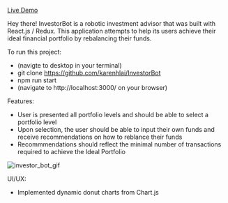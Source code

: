 <a href="https://investment-advisor.herokuapp.com/#/">Live Demo</a>

Hey there! InvestorBot is a robotic investment advisor that was built with React.js / Redux. This application attempts to help its users achieve their ideal financial portfolio by rebalancing their funds. 

To run this project:
- (navigte to desktop in your terminal)
- git clone https://github.com/karenhlai/InvestorBot
- npm run start 
- (navigate to http://localhost:3000/ on your browser)

Features: 
- User is presented all portfolio levels and should be able to select a portfolio level
- Upon selection, the user should be able to input their own funds and receive recommendations on how to reblance their funds
- Recommmendations should reflect the minimal number of transactions required to achieve the Ideal Portfolio

![investor_bot_gif](public/assets/images/investor_bot_gif.gif)

UI/UX: 
- Implemented dynamic donut charts from Chart.js 

